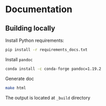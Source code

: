 # Documentation

## Building locally

Install Python requirements:
```bash
pip install -r requirements_docs.txt
```

Install `pandoc`
```bash
conda install -c conda-forge pandoc=1.19.2
```

Generate doc
```bash
make html
```

The output is located at `_build` directory
